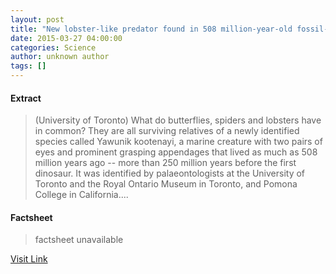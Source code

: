 ```yaml
---
layout: post
title: "New lobster-like predator found in 508 million-year-old fossil-rich site"
date: 2015-03-27 04:00:00
categories: Science
author: unknown author
tags: []
---
```



#### Extract
>(University of Toronto) What do butterflies, spiders and lobsters have in common? They are all surviving relatives of a newly identified species called Yawunik kootenayi, a marine creature with two pairs of eyes and prominent grasping appendages that lived as much as 508 million years ago -- more than 250 million years before the first dinosaur. It was identified by palaeontologists at the University of Toronto and the Royal Ontario Museum in Toronto, and Pomona College in California....

#### Factsheet
>factsheet unavailable

[Visit Link](http://www.eurekalert.org/pub_releases/2015-03/uot-nlp032415.php)


